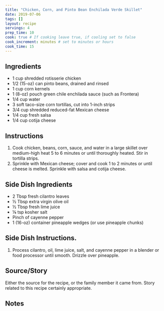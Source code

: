 ```yaml
---
title: "Chicken, Corn, and Pinto Bean Enchilada Verde Skillet"
date: 2019-07-06
tags: []
layout: recipe
servings: 4
prep_time: 10
cook: true # If cooking leave true, if cooling set to false
cook_increment: minutes # set to minutes or hours
cook_time: 15
---
```


## Ingredients

- 1 cup shredded rotisserie chicken
- 1/2 (15-oz) can pinto beans, drained and rinsed
- 1 cup corn kernels
- 1 (8-oz) pouch green chile enchilada sauce (such as Frontera)
- 1/4 cup water
- 3 soft taco-size corn tortillas, cut into 1-inch strips
- 3/4 cup shredded reduced-fat Mexican cheese
- 1/4 cup fresh salsa
- 1/4 cup cotija cheese

## Instructions

1. Cook chicken, beans, corn, sauce, and water in a large skillet over medium-high heat 5 to 6 minutes or until thoroughly heated. Stir in tortilla strips.
1. Sprinkle with Mexican cheese; cover and cook 1 to 2 minutes or until cheese is melted. Sprinkle with salsa and cotija cheese.

## Side Dish Ingredients

- 2 Tbsp fresh cilantro leaves
- ½ Tbsp extra virgin olive oil
- ½ Tbsp fresh lime juice
- ⅛ tsp kosher salt
- Pinch of cayenne pepper
- 1 (16-oz) container pineapple wedges (or use pineapple chunks)

## Side Dish Instructions.

1. Process cilantro, oil, lime juice, salt, and cayenne pepper in a blender or food processor until smooth. Drizzle over pineapple.

## Source/Story

Either the source for the recipe, or the family member it came from.  Story related to this recipe certainly appropriate.

## Notes

